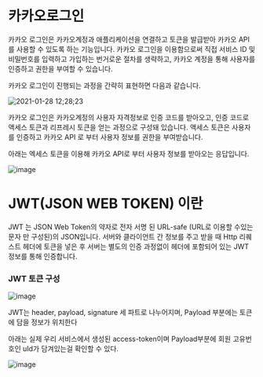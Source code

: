 # 카카오로그인

카카오 로그인은 카카오계정과 애플리케이션을 연결하고 토큰을 발급받아 카카오 API를 사용할 수 있도록 하는 기능입니다. 카카오 로그인을 이용함으로써 직접 서비스 ID 및 비밀번호를 입력하고 가입하는 번거로운 절차를 생략하고, 카카오 계정을 통해 사용자를 인증하고 권한을 부여할 수 있습니다.

카카오 로그인이 진행되는 과정을 간략히 표현하면 다음과 같습니다.

![2021-01-28 12;28;23](https://user-images.githubusercontent.com/60100901/106086058-bbc7f600-6164-11eb-9a8e-3b2cd9bff5b7.PNG)

카카오 로그인은 카카오계정의 사용자 자격정보로 인증 코드를 받아오고, 인증 코드로 액세스 토큰과 리프레시 토큰을 얻는 과정으로 구성돼 있습니다. 액세스 토큰은 사용자를 인증하고 카카오 API 로 부터 사용자 정보를 권한을 부여받습니다.

아래는  엑세스 토큰을 이용해 카카오 API로 부터 사용자 정보를 받아오는 응답입니다. 

![image](https://user-images.githubusercontent.com/60100901/106086628-dea6da00-6165-11eb-866a-a144d08a487e.png)

# JWT(JSON WEB TOKEN) 이란

JWT 는 JSON Web Token의 약자로 전자 서명 된 URL-safe (URL로 이용할 수있는 문자 만 구성된)의 JSON입니다. 서버와 클라이언트 간 정보를 주고 받을 때 Http 리퀘스트 헤더에 토큰을 넣은 후 서버는 별도의 인증 과정없이 헤더에 포함되어 있는 JWT 정보를 통해 인증합니다.

### JWT 토큰 구성

![image](https://user-images.githubusercontent.com/60100901/106087685-d64f9e80-6167-11eb-989f-c3462da40db8.png)

JWT는 header, payload, signature 세 파트로 나누어지며, Payload 부분에는 토큰에 담을 정보가 위치한다

아래는 실제 우리 서비스에서 생성된 access-token이며 Payload부분에 회원 고유번호인 uId가 담겨있는걸 확인할 수 있다.

![image](https://user-images.githubusercontent.com/60100901/106087756-fda66b80-6167-11eb-9525-061e6eaaaffd.png)

